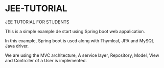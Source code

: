 # JEE-TUTORIAL
JEE TUTORIAL FOR STUDENTS

This is a simple example de start using Spring boot web appalication.

In this example, Spring boot is used along with Thymleaf, JPA and MySQL Java driver.

We are using the MVC architecture, A service layer, Repository, Model, View and Controller of a User is implemented.
